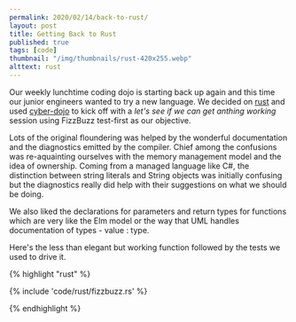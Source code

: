 ```yaml
---
permalink: 2020/02/14/back-to-rust/
layout: post
title: Getting Back to Rust
published: true
tags: [code]
thumbnail: "/img/thumbnails/rust-420x255.webp"
alttext: rust
---
```


Our weekly lunchtime coding dojo is starting back up again and this time our junior engineers wanted to try a new language. We 
decided on <a href="https://www.rust-lang.org/">rust</a> and used <a href="https://cyber-dojo.org/">cyber-dojo</a> to kick off 
with a *let's see if we can get anthing working* session using FizzBuzz test-first as our objective. 

Lots of the original floundering was helped by the wonderful documentation and the diagnostics emitted by the compiler. Chief 
among the confusions was re-aquainting ourselves with the memory management model and the idea of ownership. Coming from a managed 
language like C#, the distinction between string literals and String objects was initially confusing but the diagnostics really 
did help with their suggestions on what we should be doing. 

We also liked the declarations for parameters and return types for functions which are very like the Elm model or the way that UML 
handles documentation of types - value : type.

Here's the less than elegant but working function followed by the tests we used to drive it. 

{% highlight "rust" %}

{% include 'code/rust/fizzbuzz.rs' %}

{% endhighlight %}
